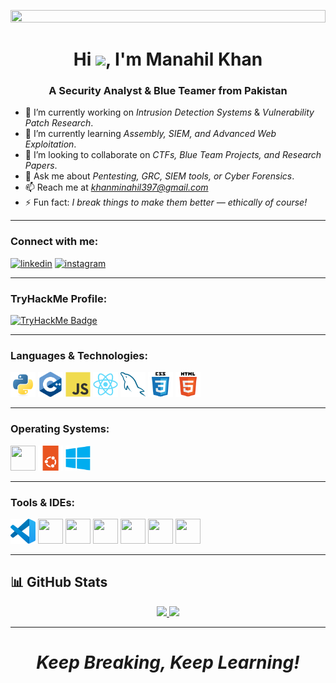 <a href="https://github.com/Manahil-Git"><img src="https://i.postimg.cc/d3cyQ5x2/img-2.png" width="100%" height="20%"></a>
<h1 align="center">Hi <img src="https://media.giphy.com/media/hvRJCLFzcasrR4ia7z/giphy.gif" width="35">, I'm Manahil Khan</h1>
<h3 align="center">A  Security Analyst & Blue Teamer from Pakistan</h3>

- 🔭 I’m currently working on *Intrusion Detection Systems* & *Vulnerability Patch Research*.
- 🌱 I’m currently learning *Assembly, SIEM, and Advanced Web Exploitation*.
- 👯 I’m looking to collaborate on *CTFs, Blue Team Projects, and Research Papers*.
- 💬 Ask me about *Pentesting, GRC, SIEM tools, or Cyber Forensics*.
- 📫 Reach me at *khanminahil397@gmail.com*
- ⚡ Fun fact: *I break things to make them better — ethically of course!*

---

<h3 align="left">Connect with me:</h3>
<p align="left">

<a href="https://linkedin.com/in/manahil-khan-726782224/" target="blank"><img src="https://raw.githubusercontent.com/rahuldkjain/github-profile-readme-generator/master/src/images/icons/Social/linked-in-alt.svg" alt="linkedin" height="30" width="40" /></a>
<a href="https://www.instagram.com/manahyl._/" target="blank"><img src="https://raw.githubusercontent.com/rahuldkjain/github-profile-readme-generator/master/src/images/icons/Social/instagram.svg" alt="instagram" height="30" width="40" /></a>
</p>

---

<h3 align="left">TryHackMe Profile:</h3>
<p align="left">
  <a href="https://tryhackme.com/p/khanminahil397" target="_blank">
    <img src="https://tryhackme-badges.s3.amazonaws.com/khanminahil397.png" alt="TryHackMe Badge" />
  </a>
</p>


---

<h3 align="left">Languages & Technologies:</h3>
<p align="left">
  <a href="https://www.python.org"><img src="https://raw.githubusercontent.com/devicons/devicon/master/icons/python/python-original.svg" width="40" height="40"/></a>
  <a href="https://cplusplus.com/"><img src="https://raw.githubusercontent.com/devicons/devicon/master/icons/cplusplus/cplusplus-original.svg" width="40" height="40"/></a>
  <a href="https://developer.mozilla.org/en-US/docs/Web/JavaScript"><img src="https://raw.githubusercontent.com/devicons/devicon/master/icons/javascript/javascript-original.svg" width="40" height="40"/></a>
  <a href="https://react.dev/"><img src="https://raw.githubusercontent.com/devicons/devicon/master/icons/react/react-original.svg" width="40" height="40"/></a>
  <a href="https://www.mysql.com/"><img src="https://raw.githubusercontent.com/devicons/devicon/master/icons/mysql/mysql-original.svg" width="40" height="40"/></a>
  <a href="https://www.w3.org/Style/CSS/"><img src="https://raw.githubusercontent.com/devicons/devicon/master/icons/css3/css3-original-wordmark.svg" width="40" height="40"/></a>
  <a href="https://html.spec.whatwg.org/"><img src="https://raw.githubusercontent.com/devicons/devicon/master/icons/html5/html5-original-wordmark.svg" width="40" height="40"/></a>
</p>

---

<h3 align="left">Operating Systems:</h3>
<p align="left">
  <a href="https://www.kali.org/"><img src="https://upload.wikimedia.org/wikipedia/commons/2/2b/Kali-dragon-icon.svg" width="40" height="40"/></a>
  <a href="https://ubuntu.com/"><img src="https://raw.githubusercontent.com/devicons/devicon/master/icons/ubuntu/ubuntu-plain.svg" width="40" height="40"/></a>
  <a href="https://www.microsoft.com/windows"><img src="https://raw.githubusercontent.com/devicons/devicon/master/icons/windows8/windows8-original.svg" width="40" height="40"/></a>
  
</p>

---

<h3 align="left">Tools & IDEs:</h3>
<p align="left">
  <a href="https://code.visualstudio.com/"><img src="https://raw.githubusercontent.com/devicons/devicon/master/icons/vscode/vscode-original.svg" width="40" height="40"/></a>
  <a href="https://www.jetbrains.com/pycharm/"><img src="https://upload.wikimedia.org/wikipedia/commons/1/1d/PyCharm_Icon.svg" width="40" height="40"/></a>
  <a href="https://www.jetbrains.com/idea/"><img src="https://resources.jetbrains.com/storage/products/company/brand/logos/IntelliJ_IDEA_icon.svg" width="40" height="40"/></a>
  <a href="https://www.wireshark.org/"><img src="https://upload.wikimedia.org/wikipedia/commons/d/db/Wireshark_Icon.png" width="40" height="40"/></a>
  <a href="https://portswigger.net/burp"><img src="https://avatars.githubusercontent.com/u/19925260?s=200&v=4" width="40" height="40"/></a>
  <a href="https://gophish.io/"><img src="https://avatars.githubusercontent.com/u/19519329?s=200&v=4" width="40" height="40"/></a>
  <a href="https://www.postman.com/"><img src="https://www.svgrepo.com/show/354202/postman-icon.svg" width="40" height="40"/></a>
</p>

---

## 📊 GitHub Stats
<p align="center">
    <a href="https://github.com/Manahil-Git">
        <img src="https://github-readme-stats.vercel.app/api?username=Manahil-Git&show_icons=true&theme=tokyonight&count_private=true" height="200"/>
        <img src="https://github-readme-stats.vercel.app/api/top-langs?username=Manahil-Git&layout=compact&theme=tokyonight" height="200"/>
    </a>
</p>

---

<h1 align='center'><i>Keep Breaking, Keep Learning!</i></h1>
